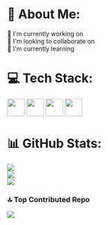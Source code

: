 # 💫 About Me:
🔭 I'm currently working on<br>🤝 I'm looking to collaborate on<br>🌱 I'm currently learning


# 💻 Tech Stack:
<img src="https://cdn.jsdelivr.net/gh/devicons/devicon@latest/icons/r/r-plain.svg" height="40" width="40" /> <img src="https://cdn.jsdelivr.net/gh/devicons/devicon@latest/icons/python/python-original-wordmark.svg" height="40" width="40" /> <img src="https://cdn.jsdelivr.net/gh/devicons/devicon@latest/icons/numpy/numpy-original.svg" height="40" width="40" /> <img src="https://cdn.jsdelivr.net/gh/devicons/devicon@latest/icons/minitab/minitab-original.svg" height="40" width="40" />

# 📊 GitHub Stats:
![](https://github-readme-stats.vercel.app/api?username=samttsummer&theme=transparent&hide_border=false&include_all_commits=false&count_private=false)<br/>
![](https://github-readme-streak-stats.herokuapp.com/?user=samttsummer&theme=transparent&hide_border=false)<br/>
![](https://github-readme-stats.vercel.app/api/top-langs/?username=samttsummer&theme=transparent&hide_border=false&include_all_commits=false&count_private=false&layout=compact)

### 🔝 Top Contributed Repo
![](https://github-contributor-stats.vercel.app/api?username=samttsummer&limit=5&theme=transparent&combine_all_yearly_contributions=true)

<!-- Proudly created with GPRM ( https://gprm.itsvg.in ) -->
